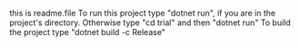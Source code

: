 this is readme.file
To run this project type "dotnet run", if you are in the project's directory. Otherwise type "cd trial" and then "dotnet run"
To build the project type "dotnet build -c Release"